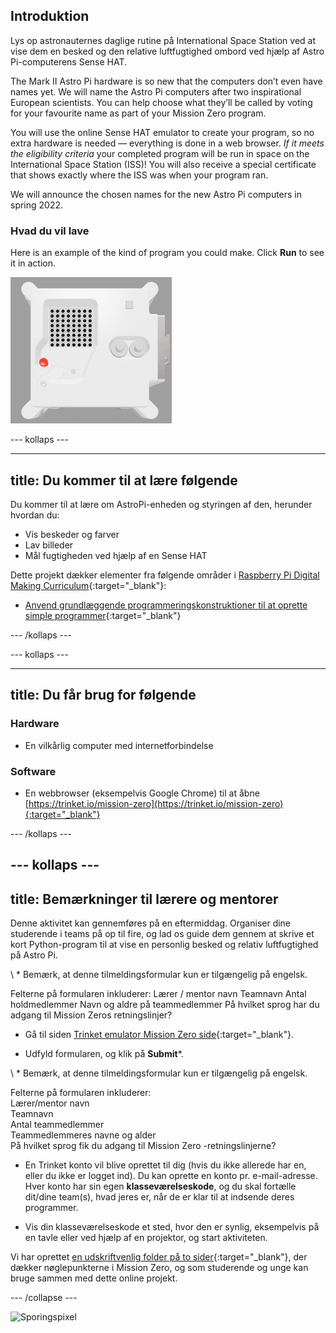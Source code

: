 ## Introduktion

Lys op astronauternes daglige rutine på International Space Station ved at vise dem en besked og den relative luftfugtighed ombord ved hjælp af Astro Pi-computerens Sense HAT.

The Mark II Astro Pi hardware is so new that the computers don’t even have names yet. We will name the Astro Pi computers after two inspirational European scientists. You can help choose what they’ll be called by voting for your favourite name as part of your Mission Zero program.

You will use the online Sense HAT emulator to create your program, so no extra hardware is needed — everything is done in a web browser. *If it meets the eligibility criteria* your completed program will be run in space on the International Space Station (ISS)! You will also receive a special certificate that shows exactly where the ISS was when your program ran.

We will announce the chosen names for the new Astro Pi computers in spring 2022.


### Hvad du vil lave

Here is an example of the kind of program you could make. Click **Run** to see it in action.

![The Trinket Sense HAT emulator running a sample program which scrolls the humidity value across the LED matrix and then displays a picture of a fish](images/M0_4.gif)


--- kollaps ---



---
title: Du kommer til at lære følgende
---

Du kommer til at lære om AstroPi-enheden og styringen af den, herunder hvordan du:
+ Vis beskeder og farver
+ Lav billeder
+ Mål fugtigheden ved hjælp af en Sense HAT

Dette projekt dækker elementer fra følgende områder i [Raspberry Pi Digital Making Curriculum](http://rpf.io/curriculum){:target="_blank"}:

+ [Anvend grundlæggende programmeringskonstruktioner til at oprette simple programmer](https://curriculum.raspberrypi.org/programming/creator/){:target="_blank"}

--- /kollaps ---

--- kollaps ---

---
title: Du får brug for følgende
---

### Hardware

+ En vilkårlig computer med internetforbindelse

### Software

+ En webbrowser (eksempelvis Google Chrome) til at åbne [https://trinket.io/mission-zero](https://trinket.io/mission-zero){:target="_blank"}

--- /kollaps ---

--- kollaps ---
---
title: Bemærkninger til lærere og mentorer
---


Denne aktivitet kan gennemføres på en eftermiddag. Organiser dine studerende i teams på op til fire, og lad os guide dem gennem at skrive et kort Python-program til at vise en personlig besked og relativ luftfugtighed på Astro Pi.

\ * Bemærk, at denne tilmeldingsformular kun er tilgængelig på engelsk.

Felterne på formularen inkluderer: Lærer / mentor navn Teamnavn Antal holdmedlemmer Navn og aldre på teammedlemmer På hvilket sprog har du adgang til Mission Zeros retningslinjer?

+ Gå til siden [Trinket emulator Mission Zero side](https://trinket.io/mission-zero){:target="_blank"}.

+ Udfyld formularen, og klik på **Submit**\*.

\ * Bemærk, at denne tilmeldingsformular kun er tilgængelig på engelsk.

Felterne på formularen inkluderer:  
Lærer/mentor navn   
Teamnavn  
Antal teammedlemmer  
Teammedlemmeres navne og alder  
På hvilket sprog fik du adgang til Mission Zero -retningslinjerne?

+ En Trinket konto vil blive oprettet til dig (hvis du ikke allerede har en, eller du ikke er logget ind). Du kan oprette en konto pr. e-mail-adresse. Hver konto har sin egen **klasseværelseskode**, og du skal fortælle dit/dine team(s), hvad jeres er, når de er klar til at indsende deres programmer.

+ Vis din klasseværelseskode et sted, hvor den er synlig, eksempelvis på en tavle eller ved hjælp af en projektor, og start aktiviteten.

 Vi har oprettet [en udskriftvenlig folder på to sider](https://astro-pi.org/astro_pi_mission_zero_project_print_out_v10_print/){:target="_blank"}, der dækker nøglepunkterne i Mission Zero, og som studerende og unge kan bruge sammen med dette online projekt.

--- /collapse ---

![Sporingspixel](https://code.org/api/hour/begin_raspberrypi_astropi.png)
